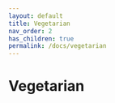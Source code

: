 ```yaml
---
layout: default
title: Vegetarian
nav_order: 2
has_children: true
permalink: /docs/vegetarian
---
```


# Vegetarian


